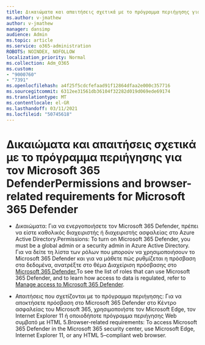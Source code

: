 ```yaml
---
title: Δικαιώματα και απαιτήσεις σχετικά με το πρόγραμμα περιήγησης για τον Microsoft 365 Defender
ms.author: v-jmathew
author: v-jmathew
manager: dansimp
audience: Admin
ms.topic: article
ms.service: o365-administration
ROBOTS: NOINDEX, NOFOLLOW
localization_priority: Normal
ms.collection: Adm_O365
ms.custom:
- "9000760"
- "7391"
ms.openlocfilehash: a4f25f5cdcfefaad91f12864dfaa2e000c357716
ms.sourcegitcommit: 6312ee31561db36104f32282d019d069ede69174
ms.translationtype: MT
ms.contentlocale: el-GR
ms.lasthandoff: 03/11/2021
ms.locfileid: "50745618"
---
```

# <a name="permissions-and-browser-related-requirements-for-microsoft-365-defender"></a><span data-ttu-id="bc700-102">Δικαιώματα και απαιτήσεις σχετικά με το πρόγραμμα περιήγησης για τον Microsoft 365 Defender</span><span class="sxs-lookup"><span data-stu-id="bc700-102">Permissions and browser-related requirements for Microsoft 365 Defender</span></span>

- <span data-ttu-id="bc700-103">Δικαιώματα: Για να ενεργοποιήσετε τον Microsoft 365 Defender, πρέπει να είστε καθολικός διαχειριστής ή διαχειριστής ασφαλείας στο Azure Active Directory.</span><span class="sxs-lookup"><span data-stu-id="bc700-103">Permissions: To turn on Microsoft 365 Defender, you must be a global admin or a security admin in Azure Active Directory.</span></span> <span data-ttu-id="bc700-104">Για να δείτε τη λίστα των ρόλων που μπορούν να χρησιμοποιήσουν το Microsoft 365 Defender και για να μάθετε πώς ρυθμίζεται η πρόσβαση στα δεδομένα, ανατρέξτε στο θέμα Διαχείριση πρόσβασης στο [Microsoft 365 Defender.](https://go.microsoft.com/fwlink/?linkid=2143626)</span><span class="sxs-lookup"><span data-stu-id="bc700-104">To see the list of roles that can use Microsoft 365 Defender, and to learn how access to data is regulated, refer to [Manage access to Microsoft 365 Defender](https://go.microsoft.com/fwlink/?linkid=2143626).</span></span>

- <span data-ttu-id="bc700-105">Απαιτήσεις που σχετίζονται με το πρόγραμμα περιήγησης: Για να αποκτήσετε πρόσβαση στο Microsoft 365 Defender στο Κέντρο ασφαλείας του Microsoft 365, χρησιμοποιήστε τον Microsoft Edge, τον Internet Explorer 11 ή οποιοδήποτε πρόγραμμα περιήγησης Web συμβατό με HTML 5.</span><span class="sxs-lookup"><span data-stu-id="bc700-105">Browser-related requirements: To access Microsoft 365 Defender in the Microsoft 365 security center, use Microsoft Edge, Internet Explorer 11, or any HTML 5–compliant web browser.</span></span>
